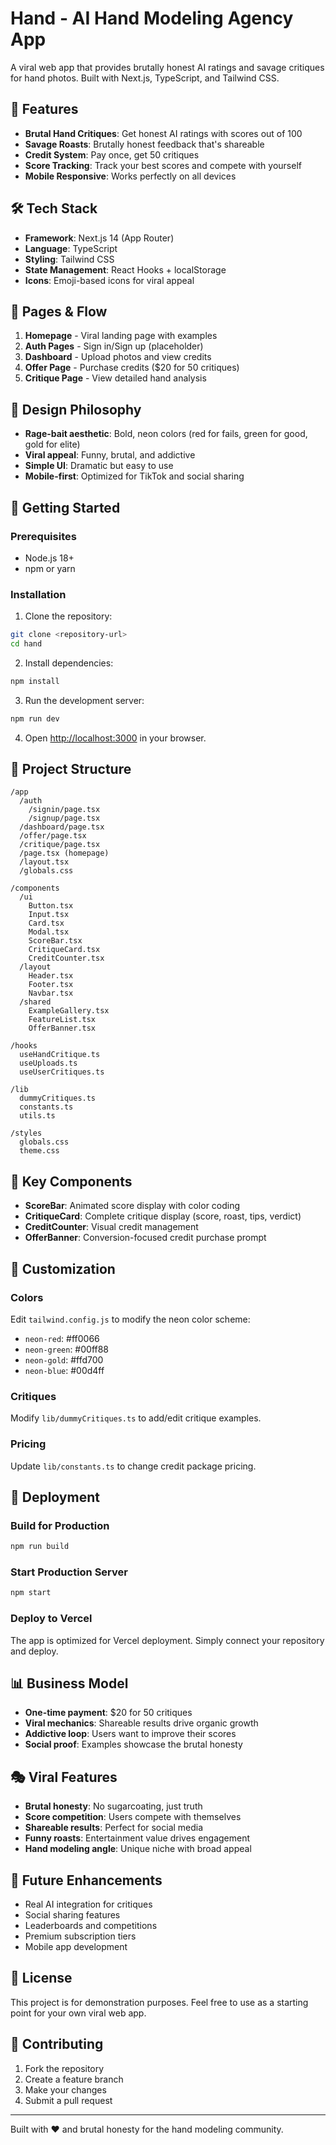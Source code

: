 # Hand - AI Hand Modeling Agency App

A viral web app that provides brutally honest AI ratings and savage critiques for hand photos. Built with Next.js, TypeScript, and Tailwind CSS.

## 🚀 Features

- **Brutal Hand Critiques**: Get honest AI ratings with scores out of 100
- **Savage Roasts**: Brutally honest feedback that's shareable
- **Credit System**: Pay once, get 50 critiques
- **Score Tracking**: Track your best scores and compete with yourself
- **Mobile Responsive**: Works perfectly on all devices

## 🛠️ Tech Stack

- **Framework**: Next.js 14 (App Router)
- **Language**: TypeScript
- **Styling**: Tailwind CSS
- **State Management**: React Hooks + localStorage
- **Icons**: Emoji-based icons for viral appeal

## 📱 Pages & Flow

1. **Homepage** - Viral landing page with examples
2. **Auth Pages** - Sign in/Sign up (placeholder)
3. **Dashboard** - Upload photos and view credits
4. **Offer Page** - Purchase credits ($20 for 50 critiques)
5. **Critique Page** - View detailed hand analysis

## 🎨 Design Philosophy

- **Rage-bait aesthetic**: Bold, neon colors (red for fails, green for good, gold for elite)
- **Viral appeal**: Funny, brutal, and addictive
- **Simple UI**: Dramatic but easy to use
- **Mobile-first**: Optimized for TikTok and social sharing

## 🚀 Getting Started

### Prerequisites

- Node.js 18+ 
- npm or yarn

### Installation

1. Clone the repository:
```bash
git clone <repository-url>
cd hand
```

2. Install dependencies:
```bash
npm install
```

3. Run the development server:
```bash
npm run dev
```

4. Open [http://localhost:3000](http://localhost:3000) in your browser.

## 📁 Project Structure

```
/app
  /auth
    /signin/page.tsx
    /signup/page.tsx
  /dashboard/page.tsx
  /offer/page.tsx
  /critique/page.tsx
  /page.tsx (homepage)
  /layout.tsx
  /globals.css

/components
  /ui
    Button.tsx
    Input.tsx
    Card.tsx
    Modal.tsx
    ScoreBar.tsx
    CritiqueCard.tsx
    CreditCounter.tsx
  /layout
    Header.tsx
    Footer.tsx
    Navbar.tsx
  /shared
    ExampleGallery.tsx
    FeatureList.tsx
    OfferBanner.tsx

/hooks
  useHandCritique.ts
  useUploads.ts
  useUserCritiques.ts

/lib
  dummyCritiques.ts
  constants.ts
  utils.ts

/styles
  globals.css
  theme.css
```

## 🎯 Key Components

- **ScoreBar**: Animated score display with color coding
- **CritiqueCard**: Complete critique display (score, roast, tips, verdict)
- **CreditCounter**: Visual credit management
- **OfferBanner**: Conversion-focused credit purchase prompt

## 🔧 Customization

### Colors
Edit `tailwind.config.js` to modify the neon color scheme:
- `neon-red`: #ff0066
- `neon-green`: #00ff88  
- `neon-gold`: #ffd700
- `neon-blue`: #00d4ff

### Critiques
Modify `lib/dummyCritiques.ts` to add/edit critique examples.

### Pricing
Update `lib/constants.ts` to change credit package pricing.

## 🚀 Deployment

### Build for Production
```bash
npm run build
```

### Start Production Server
```bash
npm start
```

### Deploy to Vercel
The app is optimized for Vercel deployment. Simply connect your repository and deploy.

## 📊 Business Model

- **One-time payment**: $20 for 50 critiques
- **Viral mechanics**: Shareable results drive organic growth
- **Addictive loop**: Users want to improve their scores
- **Social proof**: Examples showcase the brutal honesty

## 🎭 Viral Features

- **Brutal honesty**: No sugarcoating, just truth
- **Score competition**: Users compete with themselves
- **Shareable results**: Perfect for social media
- **Funny roasts**: Entertainment value drives engagement
- **Hand modeling angle**: Unique niche with broad appeal

## 🔮 Future Enhancements

- Real AI integration for critiques
- Social sharing features
- Leaderboards and competitions
- Premium subscription tiers
- Mobile app development

## 📄 License

This project is for demonstration purposes. Feel free to use as a starting point for your own viral web app.

## 🤝 Contributing

1. Fork the repository
2. Create a feature branch
3. Make your changes
4. Submit a pull request

---

Built with ❤️ and brutal honesty for the hand modeling community.














